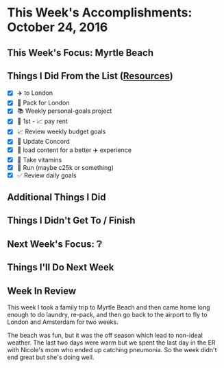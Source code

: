# This Week's Accomplishments: October 24, 2016

## This Week's Focus: Myrtle Beach

## Things I Did From the List ([Resources](resources.md))

- [x] :airplane: to London
- [x] :baggage_claim: Pack for London
- [x] :books: Weekly personal-goals project
- [x] :calendar: 1st - :chart_with_upwards_trend: pay rent
- [x] :chart_with_upwards_trend: Review weekly budget goals
- [x] :email: Update Concord
- [x] :movie_camera: load content for a better :airplane: experience
- [x] :muscle: Take vitamins
- [x] :running: Run (maybe c25k or something)
- [x] :white_check_mark: Review daily goals

## Additional Things I Did

## Things I Didn't Get To / Finish

## Next Week's Focus: :grey_question:

## Things I'll Do Next Week

## Week In Review

This week I took a family trip to Myrtle Beach and then came home long enough to do laundry, re-pack, and then go back to the airport to fly to London and Amsterdam for two weeks. 

The beach was fun, but it was the off season which lead to non-ideal weather. The last two days were warm but we spent the last day in the ER with Nicole's mom who ended up catching pneumonia. So the week didn't end great but she's doing well.
